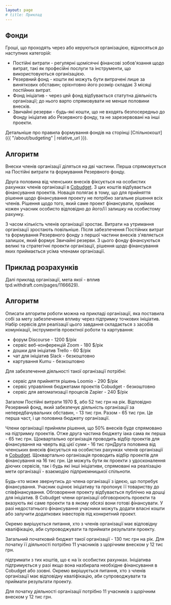 ```yaml
---
layout: page
# title: Приклад
---
```


<!--Приклад-->
## Фонди
Гроші, що проходять через або керуються організацією, відносяться до наступних категорій:

- Постійні витрати - регулярні щомісячні фінансові зобов'язання щодо витрат, такі як професійні послуги та інструменти, що використовуються організацією.
- Резервний фонд - кошти які можуть бути витрачені лише за виняткових обставин; орієнтовно його розмір складає 3 місяці постійних витрат.
- Фонд ініціатив - через цей фонд відбувається статутна діяльність організації; до нього варто спрямовувати не менше половини внесків.
- Звичайні резерви - будь-які кошти, що не входять безпосередньо до Фонду ініціатив або Резервного фонду, та не зарезервовані на інші проекти.

Детальніше про правила формування фондів на сторінці [Спільнокошт]({{ "/about/budgeting" | relative_url }}).

## Алгоритм
Внески членів організації діляться на дві частини. Перша спрямовується на Постійні витрати та формування Резервного фонду.

Друга половина від членських внесків фіксується на особистих рахунках членів організації в [Cobudget](https://cobudget.co/). З цих коштів відбувається фінансування проектів. Новація полягає в тому, що для прийняття рішення щодо фінансування проекту не потрібно загальне рішення всіх членів. Рішення щодо того, який саме проект фінансувати, приймає кожен учасник особисто відповідно до його/її залишку на особистому рахунку.

З часом кількість членів організації зростає. Витрати на утримання організації зростають повільніше. Після забезпечення Постійних витрат та формування Резервного фонду з першої частини внесків з'являється залишок, який формує Звичайні резерви. З цього фонду фінансуються великі та стратегічні проекти організації, рішення щодо фінансування яких приймається усіма членами організації.

## Приклад розрахунків
Далі приклад організації, мета якої - вплив tpd.withdraft.com/pages/1166629).

## Алгоритм
Описати алгоритм роботи можна на прикладі організації, яка поставила собі за мету забезпечення впливу через підтримку точкових ініціатив. Набір сервісів для реалізації цього завдання складається з засобів комунікації, інструментів проектної роботи та картування:

- форум Discourse - 1200 $/рік
- сервіс веб-конференцій Zoom - 180 $/рік
- дошки для ініціатив Trello - 60 $/рік
- чат для ініціатив Slack - безкоштовно
- картування Kumu - безкоштовно

Для забезпечення діяльності такої організації потрібні:

- сервіс для прийняття рішень Loomio - 290 $/рік
- сервіс управління бюджетами проектів Cobudget - безкоштовно
- сервіс для автоматизації процесів Zapier - 240 $/рік

Загалом Постійні витрати 1970 $, або 52 тис грн на рік. Відповідно Резервний фонд, який забезпечує діяльність організації за непередбачувальних обставин, - 13 тис грн. Разом - 65 тис грн. Це перша част, і це половина бюджету організації.

Члени організації прийняли рішення, що 50% внесків буде спрямовано на підтримку проектів. Отже друга частина бюджету іака сама як перша - 65 тис грн. Щоквартально організація проводить відбір проектів для фінансування на чверть від цієї суми - 16 тис грнДруга половина від членських внесків фіксується на особистих рахунках членів організації в [Cobudget](https://cobudget.co/). Щоквартально організація проводить відбір проектів для фінансування на 16 тис грн. Це можуть бути як проекти з удосконалення діючих сервісів, так і будь які інші ініціативи, спрямовані на реалізацію мети організації - взаємодію підприємницької спільноти.

Будь-хто може звернутись до члена організації з ідеєю, що потребує фінансування. Учасник оцінює ініціативу та пропонує її товариству до співфінансування. Обговорення проекту відбувається публічно на дошці для ініціатив. В Cobudget члени організації обговорюють проекти та вказують які саме проекти та в якому обсязі вони готові фінансувати. У разі недостатнього фінансування учасники можуть додати власні кошти або залучити додаткових інвесторів під конкретний проект.

Окремо вирішується питання, хто з членів організації має відповідну кваліфікацію, аби супроводжувати та приймати результати проекту.

Загальний початковий бюджет такої організації - 130 тис грн на рік. Для початку її діяльності потрібно 11 учасників з щорічним внеском у 12 тис грн.
<!--stackedit_data:
eyJoaXN0b3J5IjpbMTQxNDM2NDI2Ml19
-->підтримати з тих коштів, що є на їх особистих рахунках. Ініціатива підтримується у разі якщо вона назбирала необхідне фінансування в Cobudget або ззовні. Окремо вирішується питання, хто з членів організації має відповідну кваліфікацію, аби супроводжувати та приймати результати проекту.

Для початку діяльності організації потрібно 11 учасників з щорічним внеском у 12 тис грн.
<!--stackedit_data:
eyJoaXN0b3J5IjpbMTcxODAzNjIzNCwtMTA1ODQ0NDg2MSwtOT
EyODA0MDg1XX0=
-->
